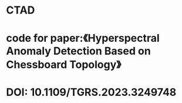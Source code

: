 # CTAD
# code for paper:《Hyperspectral Anomaly Detection Based on Chessboard Topology》
# DOI: 10.1109/TGRS.2023.3249748
